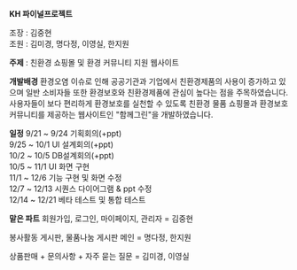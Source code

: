 
**KH 파이널프로젝트**    
     
조장 : 김중현    
조원 : 김미경, 명다정, 이영실, 한지원


**주제** : 친환경 쇼핑몰 및 환경 커뮤니티 지원 웹사이트      

**개발배경**
 환경오염 이슈로 인해 공공기관과 기업에서 친환경제품의 사용이 증가하고 있으며 일반 소비자들 또한 환경보호와 친환경제품에 관심이 높다는 점을 주목하였습니다. 사용자들이 보다 편리하게 환경보호를 실천할 수 있도록 친환경 물품 쇼핑몰과 환경보호 커뮤니티를 제공하는 웹사이트인 "함께그린"을 개발하였습니다.
   
   
**일정**
9/21 ~ 9/24 기획회의(+ppt)   
9/25 ~ 10/1 UI 설계회의(+ppt)    
10/2 ~ 10/5 DB설계회의(+ppt)   
10/5 ~ 11/1 UI 화면 구현   
11/1 ~ 12/6 기능 구현 및 화면 수정   
12/7 ~ 12/13 시퀀스 다이어그램 & ppt 수정   
12/14 ~ 12/21 베타 테스트 및 통합 테스트      
   
   
**맡은 파트**
회원가입, 로그인, 마이페이지, 관리자 = 김중현

봉사활동 게시판, 물품나눔 게시판  메인 = 명다정, 한지원

상품판매 + 문의사항 + 자주 묻는 질문 =  김미경, 이영실



 
